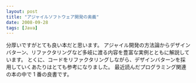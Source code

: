 ```yaml
---
layout: post
title: "アジャイルソフトウェア開発の奥義"
date: 2008-09-28
tags: [Java]
---
```


分厚いですがとても良い本だと思います。
アジャイル開発の方法論からデザインバターン、リファクタリングなど多岐に渡る内容を豊富な実例とともに解説しています。
とくに、コードをリファクタリングしながら、デザインバターンを採用していくあたりはとても参考になりました。
最近読んだプログラミング関連の本の中で 1 番の良書です。
